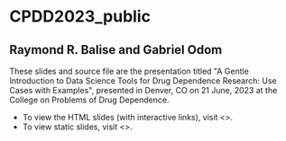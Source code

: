 # CPDD2023_public

## Raymond R. Balise and Gabriel Odom
These slides and source file are the presentation titled "A Gentle Introduction to Data Science Tools for Drug Dependence Research: Use Cases with Examples", presented in Denver, CO on 21 June, 2023 at the College on Problems of Drug Dependence.

- To view the HTML slides (with interactive links), visit <>.
- To view static slides, visit <>.

